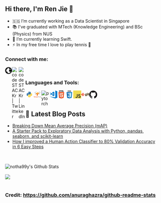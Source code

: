 ## Hi there, I'm Ren Jie 👋
- 🇸🇬 I’m currently working as a Data Scientist in Singapore
- 📚 I've graduated with MTech (Knowledge Engineering) and BSc (Physics) from NUS
- 🌱 I’m currently learning Swift.
- ⚡ In my free time I love to play tennis 🎾

### Connect with me:

[<img align="left" alt="renjietan.me" width="22px" src="https://raw.githubusercontent.com/iconic/open-iconic/master/svg/globe.svg" />][website]
[<img align="left" alt="codeSTACKr | Twitter" width="22px" src="https://cdn.jsdelivr.net/npm/simple-icons@v3/icons/twitter.svg" />][twitter]
[<img align="left" alt="codeSTACKr | LinkedIn" width="22px" src="https://cdn.jsdelivr.net/npm/simple-icons@v3/icons/linkedin.svg" />][linkedin]

<br />

### Languages and Tools:
<img align="left" alt="Python" width="26px" src="https://raw.githubusercontent.com/github/explore/80688e429a7d4ef2fca1e82350fe8e3517d3494d/topics/python/python.png" />
<img align="left" alt="tensorflow" width="26px" src="https://raw.githubusercontent.com/github/explore/80688e429a7d4ef2fca1e82350fe8e3517d3494d/topics/tensorflow/tensorflow.png" />
<img align="left" alt="pytorch" width="26px" src="https://avatars0.githubusercontent.com/u/21003710?s=200&v=4" />

<img align="left" alt="Visual Studio Code" width="26px" src="https://raw.githubusercontent.com/github/explore/80688e429a7d4ef2fca1e82350fe8e3517d3494d/topics/visual-studio-code/visual-studio-code.png" />
<img align="left" alt="HTML5" width="26px" src="https://raw.githubusercontent.com/github/explore/80688e429a7d4ef2fca1e82350fe8e3517d3494d/topics/html/html.png" />
<img align="left" alt="CSS3" width="26px" src="https://raw.githubusercontent.com/github/explore/80688e429a7d4ef2fca1e82350fe8e3517d3494d/topics/css/css.png" />
<img align="left" alt="JavaScript" width="26px" src="https://raw.githubusercontent.com/github/explore/80688e429a7d4ef2fca1e82350fe8e3517d3494d/topics/javascript/javascript.png" />
<img align="left" alt="Git" width="26px" src="https://raw.githubusercontent.com/github/explore/80688e429a7d4ef2fca1e82350fe8e3517d3494d/topics/git/git.png" />
<img align="left" alt="GitHub" width="26px" src="https://raw.githubusercontent.com/github/explore/78df643247d429f6cc873026c0622819ad797942/topics/github/github.png" />

<br>
<br>

## 📕 Latest Blog Posts
- [Breaking Down Mean Average Precision (mAP)](https://towardsdatascience.com/breaking-down-mean-average-precision-map-ae462f623a52)
- [A Starter Pack to Exploratory Data Analysis with Python, pandas, seaborn, and scikit-learn](https://towardsdatascience.com/a-starter-pack-to-exploratory-data-analysis-with-python-pandas-seaborn-and-scikit-learn-a77889485baf)
- [How I improved a Human Action Classifier to 80% Validation Accuracy in 6 Easy Steps](https://towardsdatascience.com/6-steps-to-quickly-train-a-human-action-classifier-with-validation-accuracy-of-over-80-655fcb8781c5)

<br>
<br>

<a>
<img align="left" alt="notha99y's Github Stats" src="https://github-readme-stats.codestackr.vercel.app/api?username=notha99y&theme=great-gatsby&show_icons=true&hide_border=true" />
</a>
<br>
<br>

<a>
<img align="left" src="https://github-readme-stats.codestackr.vercel.app/api/top-langs/?username=notha99y&theme=great-gatsby&show_icons=true&hide_border=true&hide=jupyter%20notebook" />
</a>
<br>
<br>

### Credit: https://github.com/anuraghazra/github-readme-stats

[website]: https://renjietan.me
[twitter]: https://twitter.com/rahjaytee
[linkedin]: https://www.linkedin.com/in/renjietan/
